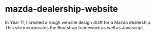 # mazda-dealership-website
In Year 11, I created a rough website design draft for a Mazda dealership. This site incorporates the Bootstrap framework as well as Javascript.
